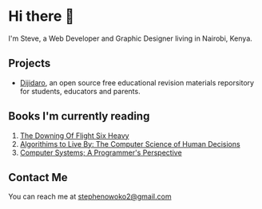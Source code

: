 # Hi there 👋
I'm Steve, a Web Developer and Graphic Designer living in Nairobi, Kenya.

## Projects
 - [Dijidaro](https://dijidaro-app-5b17b822a5f3.herokuapp.com/), an open source free educational revision materials reporsitory for students, educators and parents.

## Books I'm currently reading
1. [The Downing Of Flight Six Heavy](https://www.amazon.com/Downing-Flight-Six-Perry-Lafferty/dp/1556112130/ref=tmm_hrd_swatch_0?_encoding=UTF8&qid=&sr=)
2. [Algorithims to Live By: The Computer Science of Human Decisions]([https://www.amazon.com/Algorithms-to-Live-By-audiobook/dp/B01D24NAL6/ref=sr_1_1?adgrpid=80389610094&hvadid=673523133796&hvdev=c&hvlocphy=9063091&hvnetw=g&hvqmt=e&hvrand=13555281792356603953&hvtargid=kwd-300531550968&hydadcr=2775_13713685&keywords=algorithms+to+live+by&qid=1697438222&sr=8-1](https://www.amazon.com/Algorithms-Live-Computer-Science-Decisions/dp/1627790365/ref=tmm_hrd_swatch_0?_encoding=UTF8&qid=1697438222&sr=8-1))
3. [Computer Systems; A Programmer's Perspective](https://www.amazon.com/Computer-Systems-Programmers-Perspective-3rd/dp/013409266X)

## Contact Me
You can reach me at [stephenowoko2@gmail.com](mailto=stephenowoko2@gmail.com)


<!--
**owokosteve/owokosteve** is a ✨ _special_ ✨ repository because its `README.md` (this file) appears on your GitHub profile.

Here are some ideas to get you started:

- 🔭 I’m currently working on ...
- 🌱 I’m currently learning ...
- 👯 I’m looking to collaborate on ...
- 🤔 I’m looking for help with ...
- 💬 Ask me about ...
- 📫 How to reach me: ...
- 😄 Pronouns: ...
- ⚡ Fun fact: ...
-->

